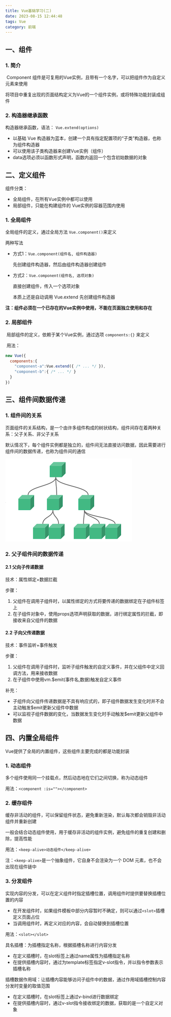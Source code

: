 ```yaml
---
title: Vue基础学习(二)
date: 2023-08-15 12:44:48
tags: Vue
category: 前端
---
```


## 一、组件

### 1. 简介

​	Component 组件是可复用的Vue实例，且带有一个名字，可以把组件作为自定义元素来使用

​	将项目中重复出现的页面结构定义为Vue的一个组件实例，或将特殊功能封装成组件

### 2. 构造器继承函数

构造器继承函数，语法： `Vue.extend(options)`

+ 以基础 Vue 构造器为蓝本，创建一个具有指定配置项的“子类”构造器，也称为组件构造器
+ 可以使用该子类构造器来创建Vue实例（组件）
+ data选项必须以函数形式声明，函数内返回一个包含初始数据的对象

## 二、定义组件

组件分类：

- 全局组件，在所有Vue实例中都可以使用
- 局部组件，只能在构建组件的 Vue实例的容器范围内使用

### 1. 全局组件

全局组件的定义，通过全局方法 `Vue.component()`来定义

两种写法

- 方式1：`Vue.component(组件名, 组件构造器)`

  先创建组件构造器，然后由组件构造器创建组件

- 方式2：`Vue.component(组件名, 选项对象)`

  直接创建组件，传入一个选项对象

  本质上还是自动调用 Vue.extend 先创建组件构造器

**注：组件必须在一个已存在的Vue实例中使用，不能在页面独立使用和存在**

### 2. 局部组件

​	局部组件的定义，依赖于某个Vue实例，通过选项 `components:{}` 来定义

​	用法：

```js
new Vue({
  components:{
    "component-a":Vue.extend({ /* ... */ }),
    "component-b":{ /* ... */ }
  }
})
```

## 三、组件间数据传递 

### 1. 组件间的关系   

​	页面组件的关系结构，是一个由许多组件构成的树状结构，组件间存在着两种关系：父子关系、非父子关系

​	默认情况下，每个组件实例都是独立的，组件间无法直接访问数据，因此需要进行组件间的数据传递，也称为组件间的通信

![image-20190804002126441](https://raw.githubusercontent.com/YukiCCC/figure/main/image-20190804002126441.png)



### 2. 父子组件间的数据传递

#### 2.1 父向子传递数据

技术：属性绑定+数据拦截

步骤：

1. 父组件在调用子组件时，以属性绑定的方式将要传递的数据绑定在子组件标签上       
2. 在子组件对象中，使用props选项声明获取的数据，进行绑定属性的拦截，即接收来自父组件的数据

#### 2.2 子向父传递数据

技术：事件监听+事件触发

步骤：

1. 父组件在调用子组件时，监听子组件触发的自定义事件，并在父组件中定义回调方法，用来接收数据
2. 在子组件中使用vm.$emit(事件名,数据)触发自定义事件

补充：

- 子组件向父组件传递数据是不具有响应式的，即子组件数据发生变化时并不会主动触发$emit更新父组件中数据
- 可以监视子组件数据的变化，当数据发生变化时手动触发$emit更新父组件中数据

## 四、内置全局组件

Vue提供了全局的内置组件，这些组件主要完成的都是功能封装

### 1. 动态组件

多个组件使用同一个挂载点，然后动态地在它们之间切换，称为动态组件

用法：`<component :is=""></component>`

### 2. 缓存组件

缓存非活动的组件，可以保留组件状态，避免重新渲染，默认每次都会销毁非活动组件并重新创建

一般会结合动态组件使用，用于缓存非活动的组件实例，避免组件的重复创建和删除，提高性能

用法：`<keep-alive>动态组件</keep-alive>`

注：`<keep-alive>`是一个抽象组件，它自身不会渲染为一个 DOM 元素，也不会出现在组件链中

### 3. 分发组件

实现内容的分发，可以在定义组件时指定插槽位置，调用组件时提供要替换插槽位置的内容

- 在开发组件时，如果组件模板中部分内容暂时不确定，则可以通过`<slot>`插槽定义页面占位
- 当调用组件时，再定义对应的内容，会自动替换到插槽位置

用法：`<slot></slot>`

具名插槽：为插槽指定名称，根据插槽名称进行内容分发

- 在定义插槽时，在slot标签上通过name属性为插槽指定名称
- 在提供插槽内容时，通过为template标签指定v-slot指令，并以指令参数表示插槽名称

插槽数据作用域：让插槽内容能够访问子组件中的数据，通过作用域插槽控制内容分发时变量的取值范围

- 在定义插槽时，在slot标签上通过v-bind进行数据绑定
- 在提供插槽内容时，通过v-slot指令接收绑定的数据，获取的是一个自定义对象
